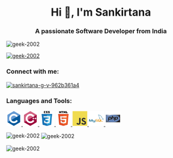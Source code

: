 <h1 align="center">Hi 👋, I'm Sankirtana</h1>
<h3 align="center">A passionate Software Developer from India</h3>

<p align="left"> <img src="https://komarev.com/ghpvc/?username=geek-2002&label=Profile%20views&color=0e75b6&style=flat" alt="geek-2002" /> </p>

<p align="left"> <a href="https://github.com/ryo-ma/github-profile-trophy"><img src="https://github-profile-trophy.vercel.app/?username=geek-2002" alt="geek-2002" /></a> </p>

<h3 align="left">Connect with me:</h3>
<p align="left">
<a href="https://linkedin.com/in/sankirtana-g-v-962b361a4" target="blank"><img align="center" src="https://raw.githubusercontent.com/rahuldkjain/github-profile-readme-generator/master/src/images/icons/Social/linked-in-alt.svg" alt="sankirtana-g-v-962b361a4" height="30" width="40" /></a>
</p>

<h3 align="left">Languages and Tools:</h3>
<p align="left"> <a href="https://www.cprogramming.com/" target="_blank"> <img src="https://raw.githubusercontent.com/devicons/devicon/master/icons/c/c-original.svg" alt="c" width="40" height="40"/> </a> <a href="https://www.w3schools.com/cpp/" target="_blank"> <img src="https://raw.githubusercontent.com/devicons/devicon/master/icons/cplusplus/cplusplus-original.svg" alt="cplusplus" width="40" height="40"/> </a> <a href="https://www.w3schools.com/css/" target="_blank"> <img src="https://raw.githubusercontent.com/devicons/devicon/master/icons/css3/css3-original-wordmark.svg" alt="css3" width="40" height="40"/> </a> </a> <a href="https://www.w3.org/html/" target="_blank"> <img src="https://raw.githubusercontent.com/devicons/devicon/master/icons/html5/html5-original-wordmark.svg" alt="html5" width="40" height="40"/> </a> <a href="https://developer.mozilla.org/en-US/docs/Web/JavaScript" target="_blank"> <img src="https://raw.githubusercontent.com/devicons/devicon/master/icons/javascript/javascript-original.svg" alt="javascript" width="40" height="40"/> </a> <a href="https://www.mysql.com/" target="_blank"> <img src="https://raw.githubusercontent.com/devicons/devicon/master/icons/mysql/mysql-original-wordmark.svg" alt="mysql" width="40" height="40"/> </a> <a href="https://www.php.net" target="_blank"> <img src="https://raw.githubusercontent.com/devicons/devicon/master/icons/php/php-original.svg" alt="php" width="40" height="40"/> </a>  </p>

<p><img align="left" src="https://github-readme-stats.vercel.app/api/top-langs?username=geek-2002&show_icons=true&locale=en&layout=compact" alt="geek-2002" /></p>

<p>&nbsp;<img align="center" src="https://github-readme-stats.vercel.app/api?username=geek-2002&show_icons=true&locale=en" alt="geek-2002" /></p>

<p><img align="center" src="https://github-readme-streak-stats.herokuapp.com/?user=geek-2002&" alt="geek-2002" /></p>
